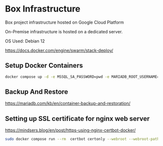 # Box Infrastructure
Box project infrastructure hosted on Google Cloud Platform

On-Premise infrastructure is hosted on a dedicated server.

OS Used: Debian 12

https://docs.docker.com/engine/swarm/stack-deploy/


## Setup Docker Containers

```bash
docker compose up -d -e MSSQL_SA_PASSWORD=pwd -e MARIADB_ROOT_USERNAME=username -e MARIADB_ROOT_PASSWORD=pwd --name box-db 
```

## Backup And Restore

https://mariadb.com/kb/en/container-backup-and-restoration/

## Setting up SSL certificate for nginx web server

https://mindsers.blog/en/post/https-using-nginx-certbot-docker/

```bash
sudo docker compose run --rm  certbot certonly --webroot --webroot-path /var/www/certbot/ -d example.com -d 'box.example.com' --cert-name example.com
```
